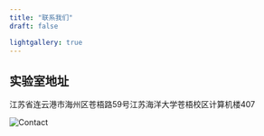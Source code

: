 ```yaml
---
title: "联系我们"
draft: false

lightgallery: true
---
```


## 实验室地址
江苏省连云港市海州区苍梧路59号江苏海洋大学苍梧校区计算机楼407

![Contact](/contact/JOUmap.png)